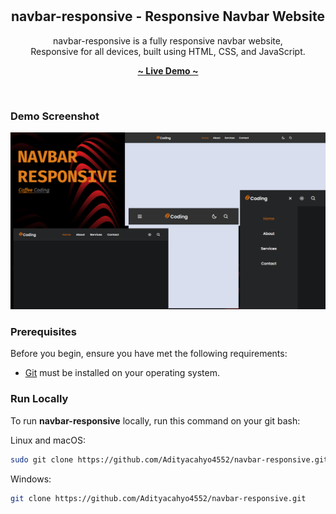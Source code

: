 <div align="center">
   
  <br/>
  <br/>

  <h2 align="center">navbar-responsive - Responsive Navbar Website</h2>
  
  navbar-responsive is a fully responsive navbar website, <br/>Responsive for all devices, built using HTML, CSS, and JavaScript.

  <a href="https://adityacahyo4552.github.io/navbar-responsive/"><strong>~ Live Demo ~</strong></a>
</div>

<br />

### Demo Screenshot

![navbar-responsive Desktop Demo](./readme-images/Prev-Desktop.png "Desktop Demo")

### Prerequisites

Before you begin, ensure you have met the following requirements:

- [Git](https://git-scm.com/downloads "Download Git") must be installed on your operating system.

### Run Locally

To run **navbar-responsive** locally, run this command on your git bash:

Linux and macOS:

```bash
sudo git clone https://github.com/Adityacahyo4552/navbar-responsive.git
```

Windows:

```bash
git clone https://github.com/Adityacahyo4552/navbar-responsive.git
```
